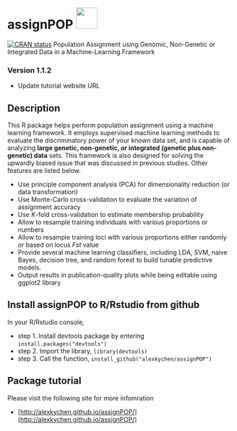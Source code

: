 # assignPOP <img src="https://www.r-project.org/logo/Rlogo.svg" width="48">
[![CRAN status](http://www.r-pkg.org/badges/version/assignPOP)](https://cran.r-project.org/package=assignPOP)
Population Assignment using Genomic, Non-Genetic or Integrated Data in a Machine-Learning Framework

### Version 1.1.2

- Update tutorial website URL

## Description
This R package helps perform population assignment using a machine learning framework. It employs supervised machine learning methods to evaluate the discriminatory power of your known data set, and is capable of analyzing **large genetic, non-genetic, or integrated (genetic plus non-genetic) data** sets. This framework is also designed for solving the upwardly biased issue that was discussed in previous studies. Other features are listed below.

- Use principle component analysis (PCA) for dimensionality reduction (or data transformation)
- Use Monte-Carlo cross-validation to evaluate the variation of assignment accuracy
- Use *K*-fold cross-validation to estimate membership probability
- Allow to resample training individuals with various proportions or numbers
- Allow to resample training loci with various proportions either randomly or based on locus *Fst* value
- Provide several machine learning classifiers, including LDA, SVM, naive Bayes, decision tree, and random forest to build tunable predictive models.
- Output results in publication-quality plots while being editable using ggplot2 library

## Install assignPOP to R/Rstudio from github
In your R/Rstudio console,
* step 1. Install devtools package by entering `install.packages("devtools")`
* step 2. Import the library, `library(devtools)`
* step 3. Call the function, `install_github("alexkychen/assignPOP")` 

## Package tutorial
Please visit the following site for more infomration
* [http://alexkychen.github.io/assignPOP/](http://alexkychen.github.io/assignPOP/)